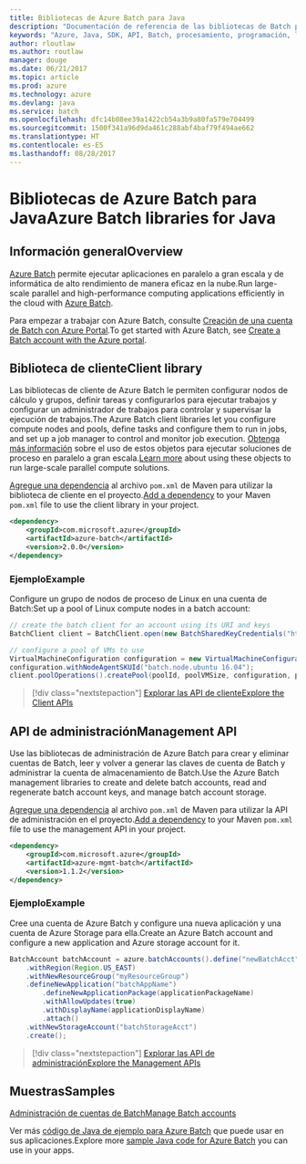 ```yaml
---
title: Bibliotecas de Azure Batch para Java
description: "Documentación de referencia de las bibliotecas de Batch para Java"
keywords: "Azure, Java, SDK, API, Batch, procesamiento, programación, larga ejecución"
author: rloutlaw
ms.author: routlaw
manager: douge
ms.date: 06/21/2017
ms.topic: article
ms.prod: azure
ms.technology: azure
ms.devlang: java
ms.service: batch
ms.openlocfilehash: dfc14b08ee39a1422cb54a3b9a80fa579e704499
ms.sourcegitcommit: 1500f341a96d9da461c288abf4baf79f494ae662
ms.translationtype: HT
ms.contentlocale: es-ES
ms.lasthandoff: 08/28/2017
---
```

# <a name="azure-batch-libraries-for-java"></a><span data-ttu-id="36878-104">Bibliotecas de Azure Batch para Java</span><span class="sxs-lookup"><span data-stu-id="36878-104">Azure Batch libraries for Java</span></span>

## <a name="overview"></a><span data-ttu-id="36878-105">Información general</span><span class="sxs-lookup"><span data-stu-id="36878-105">Overview</span></span>

<span data-ttu-id="36878-106">[Azure Batch](/azure/batch/batch-technical-overview) permite ejecutar aplicaciones en paralelo a gran escala y de informática de alto rendimiento de manera eficaz en la nube.</span><span class="sxs-lookup"><span data-stu-id="36878-106">Run large-scale parallel and high-performance computing applications efficiently in the cloud with [Azure Batch](/azure/batch/batch-technical-overview).</span></span>   

<span data-ttu-id="36878-107">Para empezar a trabajar con Azure Batch, consulte [Creación de una cuenta de Batch con Azure Portal](/azure/batch/batch-account-create-portal).</span><span class="sxs-lookup"><span data-stu-id="36878-107">To get started with Azure Batch, see [Create a Batch account with the Azure portal](/azure/batch/batch-account-create-portal).</span></span>

## <a name="client-library"></a><span data-ttu-id="36878-108">Biblioteca de cliente</span><span class="sxs-lookup"><span data-stu-id="36878-108">Client library</span></span>

<span data-ttu-id="36878-109">Las bibliotecas de cliente de Azure Batch le permiten configurar nodos de cálculo y grupos, definir tareas y configurarlos para ejecutar trabajos y configurar un administrador de trabajos para controlar y supervisar la ejecución de trabajos.</span><span class="sxs-lookup"><span data-stu-id="36878-109">The Azure Batch client libraries let you configure compute nodes and pools, define tasks and configure them to run in jobs, and set up a job manager to control and monitor job execution.</span></span> <span data-ttu-id="36878-110">[Obtenga más información](/azure/batch/batch-api-basics) sobre el uso de estos objetos para ejecutar soluciones de proceso en paralelo a gran escala.</span><span class="sxs-lookup"><span data-stu-id="36878-110">[Learn more](/azure/batch/batch-api-basics) about using these objects to run large-scale parallel compute solutions.</span></span>

<span data-ttu-id="36878-111">[Agregue una dependencia](https://maven.apache.org/guides/getting-started/index.html#How_do_I_use_external_dependencies) al archivo `pom.xml` de Maven para utilizar la biblioteca de cliente en el proyecto.</span><span class="sxs-lookup"><span data-stu-id="36878-111">[Add a dependency](https://maven.apache.org/guides/getting-started/index.html#How_do_I_use_external_dependencies) to your Maven `pom.xml` file to use the client library in your project.</span></span>

```XML
<dependency>
    <groupId>com.microsoft.azure</groupId>
    <artifactId>azure-batch</artifactId>
    <version>2.0.0</version>
</dependency>
```   

### <a name="example"></a><span data-ttu-id="36878-112">Ejemplo</span><span class="sxs-lookup"><span data-stu-id="36878-112">Example</span></span>

<span data-ttu-id="36878-113">Configure un grupo de nodos de proceso de Linux en una cuenta de Batch:</span><span class="sxs-lookup"><span data-stu-id="36878-113">Set up a pool of Linux compute nodes in a batch account:</span></span>

```java
// create the batch client for an account using its URI and keys
BatchClient client = BatchClient.open(new BatchSharedKeyCredentials("https://fabrikambatch.eastus.batch.azure.com", "fabrikambatch", batchKey));

// configure a pool of VMs to use 
VirtualMachineConfiguration configuration = new VirtualMachineConfiguration();
configuration.withNodeAgentSKUId("batch.node.ubuntu 16.04");
client.poolOperations().createPool(poolId, poolVMSize, configuration, poolVMCount);
```

> [!div class="nextstepaction"]
> [<span data-ttu-id="36878-114">Explorar las API de cliente</span><span class="sxs-lookup"><span data-stu-id="36878-114">Explore the Client APIs</span></span>](/java/api/overview/azure/batch/clientlibrary)


## <a name="management-api"></a><span data-ttu-id="36878-115">API de administración</span><span class="sxs-lookup"><span data-stu-id="36878-115">Management API</span></span>

<span data-ttu-id="36878-116">Use las bibliotecas de administración de Azure Batch para crear y eliminar cuentas de Batch, leer y volver a generar las claves de cuenta de Batch y administrar la cuenta de almacenamiento de Batch.</span><span class="sxs-lookup"><span data-stu-id="36878-116">Use the Azure Batch management libraries to create and delete batch accounts, read and regenerate batch account keys, and manage batch account storage.</span></span>

<span data-ttu-id="36878-117">[Agregue una dependencia](https://maven.apache.org/guides/getting-started/index.html#How_do_I_use_external_dependencies) al archivo `pom.xml` de Maven para utilizar la API de administración en el proyecto.</span><span class="sxs-lookup"><span data-stu-id="36878-117">[Add a dependency](https://maven.apache.org/guides/getting-started/index.html#How_do_I_use_external_dependencies) to your Maven `pom.xml` file to use the management API in your project.</span></span>

```XML
<dependency>
    <groupId>com.microsoft.azure</groupId>
    <artifactId>azure-mgmt-batch</artifactId>
    <version>1.1.2</version>
</dependency>
```

### <a name="example"></a><span data-ttu-id="36878-118">Ejemplo</span><span class="sxs-lookup"><span data-stu-id="36878-118">Example</span></span>

<span data-ttu-id="36878-119">Cree una cuenta de Azure Batch y configure una nueva aplicación y una cuenta de Azure Storage para ella.</span><span class="sxs-lookup"><span data-stu-id="36878-119">Create an Azure Batch account and configure a new application and Azure storage account for it.</span></span>

```java
BatchAccount batchAccount = azure.batchAccounts().define("newBatchAcct")
    .withRegion(Region.US_EAST)
    .withNewResourceGroup("myResourceGroup")
    .defineNewApplication("batchAppName")
        .defineNewApplicationPackage(applicationPackageName)
        .withAllowUpdates(true)
        .withDisplayName(applicationDisplayName)
        .attach()
    .withNewStorageAccount("batchStorageAcct")
    .create();
```

> [!div class="nextstepaction"]
> [<span data-ttu-id="36878-120">Explorar las API de administración</span><span class="sxs-lookup"><span data-stu-id="36878-120">Explore the Management APIs</span></span>](/java/api/overview/azure/batch/managementapi)


## <a name="samples"></a><span data-ttu-id="36878-121">Muestras</span><span class="sxs-lookup"><span data-stu-id="36878-121">Samples</span></span>

<span data-ttu-id="36878-122">[Administración de cuentas de Batch][1]</span><span class="sxs-lookup"><span data-stu-id="36878-122">[Manage Batch accounts][1]</span></span>   

<span data-ttu-id="36878-123">Ver más [código de Java de ejemplo para Azure Batch](https://azure.microsoft.com/resources/samples/?platform=java&term=batch) que puede usar en sus aplicaciones.</span><span class="sxs-lookup"><span data-stu-id="36878-123">Explore more [sample Java code for Azure Batch](https://azure.microsoft.com/resources/samples/?platform=java&term=batch) you can use in your apps.</span></span>

[1]: https://github.com/Azure-Samples/batch-java-manage-batch-accounts